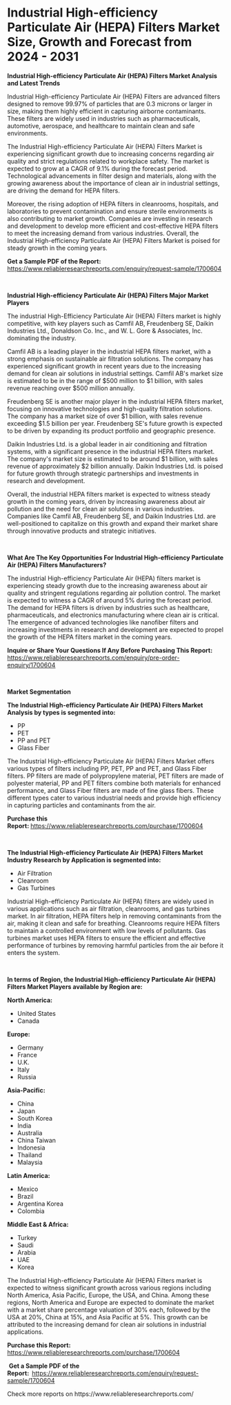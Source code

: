 <p><h1>Industrial High-efficiency Particulate Air (HEPA) Filters Market Size, Growth and Forecast from 2024 - 2031</h1></p><p><strong>Industrial High-efficiency Particulate Air (HEPA) Filters Market Analysis and Latest Trends</strong></p>
<p><p>Industrial High-efficiency Particulate Air (HEPA) Filters are advanced filters designed to remove 99.97% of particles that are 0.3 microns or larger in size, making them highly efficient in capturing airborne contaminants. These filters are widely used in industries such as pharmaceuticals, automotive, aerospace, and healthcare to maintain clean and safe environments.</p><p>The Industrial High-efficiency Particulate Air (HEPA) Filters Market is experiencing significant growth due to increasing concerns regarding air quality and strict regulations related to workplace safety. The market is expected to grow at a CAGR of 9.1% during the forecast period. Technological advancements in filter design and materials, along with the growing awareness about the importance of clean air in industrial settings, are driving the demand for HEPA filters.</p><p>Moreover, the rising adoption of HEPA filters in cleanrooms, hospitals, and laboratories to prevent contamination and ensure sterile environments is also contributing to market growth. Companies are investing in research and development to develop more efficient and cost-effective HEPA filters to meet the increasing demand from various industries. Overall, the Industrial High-efficiency Particulate Air (HEPA) Filters Market is poised for steady growth in the coming years.</p></p>
<p><strong>Get a Sample PDF of the Report:&nbsp;</strong> <a href="https://www.reliableresearchreports.com/enquiry/request-sample/1700604">https://www.reliableresearchreports.com/enquiry/request-sample/1700604</a></p>
<p>&nbsp;</p>
<p><strong>Industrial High-efficiency Particulate Air (HEPA) Filters Major Market Players</strong></p>
<p><p>The industrial High-Efficiency Particulate Air (HEPA) Filters market is highly competitive, with key players such as Camfil AB, Freudenberg SE, Daikin Industries Ltd., Donaldson Co. Inc., and W. L. Gore & Associates, Inc. dominating the industry.</p><p>Camfil AB is a leading player in the industrial HEPA filters market, with a strong emphasis on sustainable air filtration solutions. The company has experienced significant growth in recent years due to the increasing demand for clean air solutions in industrial settings. Camfil AB's market size is estimated to be in the range of $500 million to $1 billion, with sales revenue reaching over $500 million annually.</p><p>Freudenberg SE is another major player in the industrial HEPA filters market, focusing on innovative technologies and high-quality filtration solutions. The company has a market size of over $1 billion, with sales revenue exceeding $1.5 billion per year. Freudenberg SE's future growth is expected to be driven by expanding its product portfolio and geographic presence.</p><p>Daikin Industries Ltd. is a global leader in air conditioning and filtration systems, with a significant presence in the industrial HEPA filters market. The company's market size is estimated to be around $1 billion, with sales revenue of approximately $2 billion annually. Daikin Industries Ltd. is poised for future growth through strategic partnerships and investments in research and development.</p><p>Overall, the industrial HEPA filters market is expected to witness steady growth in the coming years, driven by increasing awareness about air pollution and the need for clean air solutions in various industries. Companies like Camfil AB, Freudenberg SE, and Daikin Industries Ltd. are well-positioned to capitalize on this growth and expand their market share through innovative products and strategic initiatives.</p></p>
<p>&nbsp;</p>
<p><strong>What Are The Key Opportunities For Industrial High-efficiency Particulate Air (HEPA) Filters Manufacturers?</strong></p>
<p><p>The industrial High-efficiency Particulate Air (HEPA) filters market is experiencing steady growth due to the increasing awareness about air quality and stringent regulations regarding air pollution control. The market is expected to witness a CAGR of around 5% during the forecast period. The demand for HEPA filters is driven by industries such as healthcare, pharmaceuticals, and electronics manufacturing where clean air is critical. The emergence of advanced technologies like nanofiber filters and increasing investments in research and development are expected to propel the growth of the HEPA filters market in the coming years.</p></p>
<p><strong>Inquire or Share Your Questions If Any Before Purchasing This Report:</strong> <a href="https://www.reliableresearchreports.com/enquiry/pre-order-enquiry/1700604">https://www.reliableresearchreports.com/enquiry/pre-order-enquiry/1700604</a></p>
<p>&nbsp;</p>
<p><strong>Market Segmentation</strong></p>
<p><strong>The Industrial High-efficiency Particulate Air (HEPA) Filters Market Analysis by types is segmented into:</strong></p>
<p><ul><li>PP</li><li>PET</li><li>PP and PET</li><li>Glass Fiber</li></ul></p>
<p><p>The Industrial High-efficiency Particulate Air (HEPA) Filters Market offers various types of filters including PP, PET, PP and PET, and Glass Fiber filters. PP filters are made of polypropylene material, PET filters are made of polyester material, PP and PET filters combine both materials for enhanced performance, and Glass Fiber filters are made of fine glass fibers. These different types cater to various industrial needs and provide high efficiency in capturing particles and contaminants from the air.</p></p>
<p><strong>Purchase this Report:&nbsp;</strong><a href="https://www.reliableresearchreports.com/purchase/1700604">https://www.reliableresearchreports.com/purchase/1700604</a></p>
<p>&nbsp;</p>
<p><strong>The Industrial High-efficiency Particulate Air (HEPA) Filters Market Industry Research by Application is segmented into:</strong></p>
<p><ul><li>Air Filtration</li><li>Cleanroom</li><li>Gas Turbines</li></ul></p>
<p><p>Industrial High-efficiency Particulate Air (HEPA) filters are widely used in various applications such as air filtration, cleanrooms, and gas turbines market. In air filtration, HEPA filters help in removing contaminants from the air, making it clean and safe for breathing. Cleanrooms require HEPA filters to maintain a controlled environment with low levels of pollutants. Gas turbines market uses HEPA filters to ensure the efficient and effective performance of turbines by removing harmful particles from the air before it enters the system.</p></p>
<p>&nbsp;</p>
<p><strong>In terms of Region, the Industrial High-efficiency Particulate Air (HEPA) Filters Market Players available by Region are:</strong></p>
<p>
    <p> <strong> North America: </strong>
        <ul>
            <li>United States</li>
            <li>Canada</li>
        </ul>
        </p> 
    <p> <strong> Europe: </strong>
        <ul>
            <li>Germany</li>
            <li>France</li>
            <li>U.K.</li>
            <li>Italy</li>
            <li>Russia</li>
        </ul>
        </p> 
    <p> <strong> Asia-Pacific: </strong>
        <ul>
            <li>China</li>
            <li>Japan</li>
            <li>South Korea</li>
            <li>India</li>
            <li>Australia</li>
            <li>China Taiwan</li>
            <li>Indonesia</li>
            <li>Thailand</li>
            <li>Malaysia</li>
        </ul>
        </p> 
    <p> <strong> Latin America: </strong>
        <ul>
            <li>Mexico</li>
            <li>Brazil</li>
            <li>Argentina Korea</li>
            <li>Colombia</li>
        </ul>
        </p> 
    <p> <strong> Middle East & Africa: </strong>
        <ul>
            <li>Turkey</li>
            <li>Saudi</li>
            <li>Arabia</li>
            <li>UAE</li>
            <li>Korea</li>
        </ul>
    </p>
    </p>
<p><p>The Industrial High-efficiency Particulate Air (HEPA) Filters market is expected to witness significant growth across various regions including North America, Asia Pacific, Europe, the USA, and China. Among these regions, North America and Europe are expected to dominate the market with a market share percentage valuation of 30% each, followed by the USA at 20%, China at 15%, and Asia Pacific at 5%. This growth can be attributed to the increasing demand for clean air solutions in industrial applications.</p></p>
<p><strong>Purchase this Report: </strong><a href="https://www.reliableresearchreports.com/purchase/1700604">https://www.reliableresearchreports.com/purchase/1700604</a></p>
<p>&nbsp;<strong>Get a Sample PDF of the Report:&nbsp;&nbsp;</strong><a href="https://www.reliableresearchreports.com/enquiry/request-sample/1700604">https://www.reliableresearchreports.com/enquiry/request-sample/1700604</a></p>
<p><strong></strong></p>
<p>Check more reports on https://www.reliableresearchreports.com/</p>